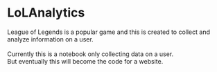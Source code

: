 # LoLAnalytics

League of Legends is a popular game and this is created to collect and analyze information on a user. <br>
<br>
Currently this is a notebook only collecting data on a user.<br>
But eventually this will become the code for a website.
